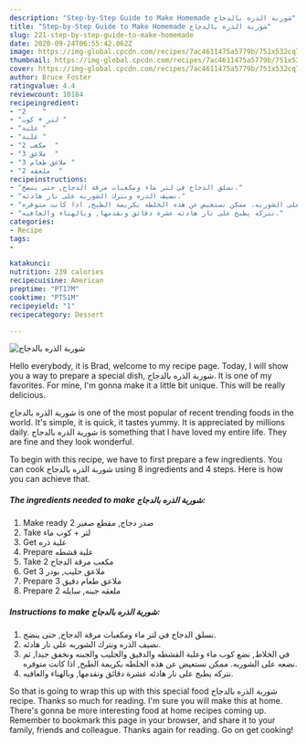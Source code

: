 ```yaml
---
description: "Step-by-Step Guide to Make Homemade شوربة الذره بالدجاج"
title: "Step-by-Step Guide to Make Homemade شوربة الذره بالدجاج"
slug: 221-step-by-step-guide-to-make-homemade
date: 2020-09-24T06:55:42.062Z
image: https://img-global.cpcdn.com/recipes/7ac4611475a5779b/751x532cq70/الصورة-الرئيسية-لوصفةشوربة-الذره-بالدجاج.jpg
thumbnail: https://img-global.cpcdn.com/recipes/7ac4611475a5779b/751x532cq70/الصورة-الرئيسية-لوصفةشوربة-الذره-بالدجاج.jpg
cover: https://img-global.cpcdn.com/recipes/7ac4611475a5779b/751x532cq70/الصورة-الرئيسية-لوصفةشوربة-الذره-بالدجاج.jpg
author: Bruce Foster
ratingvalue: 4.4
reviewcount: 10184
recipeingredient:
- "2    "
- "لتر + كوب "
- "علبة "
- "علبة "
- "2 مكعب  "
- "3 ملاعق  "
- "3 ملاعق طعام "
- "2 ملعقه  "
recipeinstructions:
- "نسلق الدجاج في لتر ماء ومكعبات مرقة الدجاج, حتى ينضج."
- "نضيف الذره ونترك الشوربه على نار هادئه."
- "في الخلاط, نضع كوب ماء وعلبة القشطه والدقيق والحليب والجبنه ونخفق جيدا, ثم نضعه على الشوربه. ممكن نستعيض عن هذه الخلطه بكريمة الطبخ, اذا كانت متوفره."
- "نتركه يطبخ على نار هادئه عشرة دقائق ونقدمها, وبالهناء والعافيه."
categories:
- Recipe
tags:
- 

katakunci:  
nutrition: 239 calories
recipecuisine: American
preptime: "PT17M"
cooktime: "PT51M"
recipeyield: "1"
recipecategory: Dessert

---
```



![شوربة الذره بالدجاج](https://img-global.cpcdn.com/recipes/7ac4611475a5779b/751x532cq70/الصورة-الرئيسية-لوصفةشوربة-الذره-بالدجاج.jpg)

Hello everybody, it is Brad, welcome to my recipe page. Today, I will show you a way to prepare a special dish, شوربة الذره بالدجاج. It is one of my favorites. For mine, I'm gonna make it a little bit unique. This will be really delicious.



شوربة الذره بالدجاج is one of the most popular of recent trending foods in the world. It's simple, it is quick, it tastes yummy. It is appreciated by millions daily. شوربة الذره بالدجاج is something that I have loved my entire life. They are fine and they look wonderful.


To begin with this recipe, we have to first prepare a few ingredients. You can cook شوربة الذره بالدجاج using 8 ingredients and 4 steps. Here is how you can achieve that.

<!--inarticleads1-->

##### The ingredients needed to make شوربة الذره بالدجاج:

1. Make ready 2 صدر دجاج, مقطع صغير
1. Take لتر + كوب ماء
1. Get علبة ذره
1. Prepare علبة قشطه
1. Take 2 مكعب مرقة الدجاج
1. Get 3 ملاعق حليب, بودر
1. Prepare 3 ملاعق طعام دقيق
1. Prepare 2 ملعقه جبنه, سايله




<!--inarticleads2-->

##### Instructions to make شوربة الذره بالدجاج:

1. نسلق الدجاج في لتر ماء ومكعبات مرقة الدجاج, حتى ينضج.
1. نضيف الذره ونترك الشوربه على نار هادئه.
1. في الخلاط, نضع كوب ماء وعلبة القشطه والدقيق والحليب والجبنه ونخفق جيدا, ثم نضعه على الشوربه. ممكن نستعيض عن هذه الخلطه بكريمة الطبخ, اذا كانت متوفره.
1. نتركه يطبخ على نار هادئه عشرة دقائق ونقدمها, وبالهناء والعافيه.




So that is going to wrap this up with this special food شوربة الذره بالدجاج recipe. Thanks so much for reading. I'm sure you will make this at home. There's gonna be more interesting food at home recipes coming up. Remember to bookmark this page in your browser, and share it to your family, friends and colleague. Thanks again for reading. Go on get cooking!
